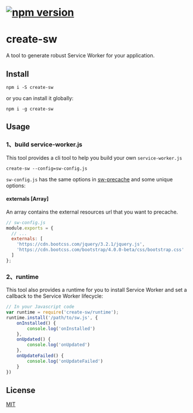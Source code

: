 # [![npm version](https://badge.fury.io/js/create-sw.svg)](https://badge.fury.io/js/create-sw)

# create-sw
A tool to generate robust Service Worker for your application.



## Install
```
npm i -S create-sw
```

or you can install it globally:

```
npm i -g create-sw
```

## Usage

### 1、build service-worker.js

This tool provides a cli tool to help you build your own `service-worker.js`

```
create-sw --config=sw-config.js
```

`sw-config.js` has the same options in [sw-precache](https://www.npmjs.com/package/sw-precache) and some unique options:

#### externals [Array<string>]

An array contains the external resources url that you want to precache.

```js
// sw-config.js
module.exports = {
  // ...
  externals: [
  	'https://cdn.bootcss.com/jquery/3.2.1/jquery.js',
  	'https://cdn.bootcss.com/bootstrap/4.0.0-beta/css/bootstrap.css'
  ]
};
```

### 2、runtime

This tool also provides a runtime for you to install Service Worker and set a callback to the Service Worker lifecycle:

```js
// In your Javascript code
var runtime = require('create-sw/runtime');
runtime.install('/path/to/sw.js', {
    onInstalled() {
        console.log('onInstalled')
    },
    onUpdated() {
        console.log('onUpdated')
    },
    onUpdateFailed() {
        console.log('onUpdateFailed')
    }
})
```

## License

[MIT](https://opensource.org/licenses/MIT)
